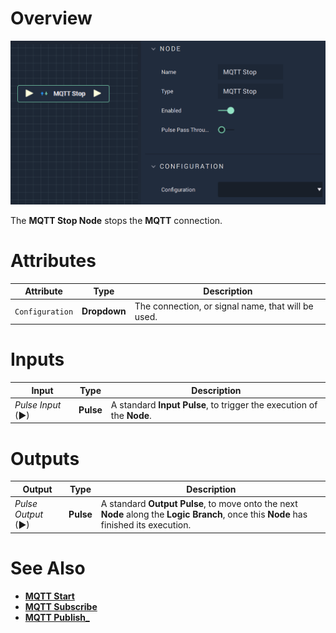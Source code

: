 # Overview

![The MQTT Stop Node.](../../../.gitbook/assets/mqttstop.png)

The **MQTT Stop Node** stops the **MQTT** connection.

# Attributes

|Attribute|Type|Description|
|---|---|---|
|`Configuration`|**Dropdown**|The connection, or signal name, that will be used.|

# Inputs

|Input|Type|Description|
|---|---|---|
|*Pulse Input* (►)|**Pulse**|A standard **Input Pulse**, to trigger the execution of the **Node**.|

# Outputs

|Output|Type|Description|
|---|---|---|
|*Pulse Output* (►)|**Pulse**|A standard **Output Pulse**, to move onto the next **Node** along the **Logic Branch**, once this **Node** has finished its execution.|

# See Also

* [**MQTT Start**](mqttstart.md)
* [**MQTT Subscribe**](mqttsubscribe.md)
* [**MQTT Publish_**](mqttpublish.md)

